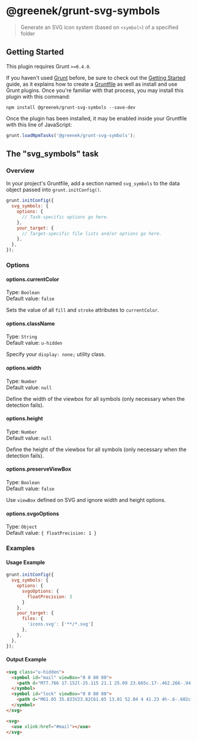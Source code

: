 # @greenek/grunt-svg-symbols

> Generate an SVG icon system (based on `<symbol>`) of a specified folder

## Getting Started
This plugin requires Grunt `>=0.4.0`.

If you haven't used [Grunt](http://gruntjs.com/) before, be sure to check out the [Getting Started](http://gruntjs.com/getting-started) guide, as it explains how to create a [Gruntfile](http://gruntjs.com/sample-gruntfile) as well as install and use Grunt plugins. Once you're familiar with that process, you may install this plugin with this command:

```shell
npm install @greenek/grunt-svg-symbols --save-dev
```

Once the plugin has been installed, it may be enabled inside your Gruntfile with this line of JavaScript:

```js
grunt.loadNpmTasks('@greenek/grunt-svg-symbols');
```

## The "svg_symbols" task

### Overview
In your project's Gruntfile, add a section named `svg_symbols` to the data object passed into `grunt.initConfig()`.

```js
grunt.initConfig({
  svg_symbols: {
    options: {
      // Task-specific options go here.
    },
    your_target: {
      // Target-specific file lists and/or options go here.
    },
  },
});
```

### Options

#### options.currentColor
Type: `Boolean`<br>
Default value: `false`

Sets the value of all `fill` and `stroke` attributes to `currentColor`.

#### options.className
Type: `String`<br>
Default value: `u-hidden`

Specify your `display: none;` utility class.

#### options.width
Type: `Number`<br>
Default value: `null`

Define the width of the viewbox for all symbols (only necessary when the detection fails).

#### options.height
Type: `Number`<br>
Default value: `null`

Define the height of the viewbox for all symbols (only necessary when the detection fails).

#### options.preserveViewBox
Type: `Boolean`<br>
Default value: `false`

Use `viewBox` defined on SVG and ignore width and height options.

#### options.svgoOptions
Type: `Object`<br>
Default value: `{ floatPrecision: 1 }`

### Examples

#### Usage Example

```js
grunt.initConfig({
  svg_symbols: {
    options: {
      svgoOptions: {
        floatPrecision: 3
      }
    },
    your_target: {
      files: {
        'icons.svg': ['**/*.svg']
      },
    },
  },
});
```

#### Output Example

```html
<svg class="u-hidden">
  <symbol id="mail" viewBox="0 0 80 80">
    <path d="M77.766 17.152l-25.115 21.1 25.09 23.665c.17-.462.266-.94.266..."/>
  </symbol>
  <symbol id="lock" viewBox="0 0 80 80">
    <path d="M61.05 35.833V23.82C61.05 13.01 52.04 4 41.23 4h-.6-.602c-1..."/>
  </symbol>
</svg>
```

```html
<svg>
  <use xlink:href="#mail"></use>
</svg>
```
